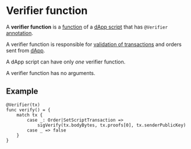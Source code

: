 # Verifier function

A **verifier function** is a [function](/en/ride/functions.md) of a [dApp script](/en/ride/script/script-types/dapp-script.md) that has `@Verifier` [annotation](/en/ride/functions/annotations.md).

A verifier function is responsible for [validation of transactions](/en/blockchain/transaction/transaction-validation.md) and orders sent from [dApp](/en/blockchain/account/dapp.md).

A dApp script can have only _one_ verifier function.

A verifier function has no arguments.

## Example

``` ride
@Verifier(tx)
func verify() = {
    match tx {
        case _: Order|SetScriptTransaction =>
            sigVerify(tx.bodyBytes, tx.proofs[0], tx.senderPublicKey)
        case _ => false
    }
}
```

